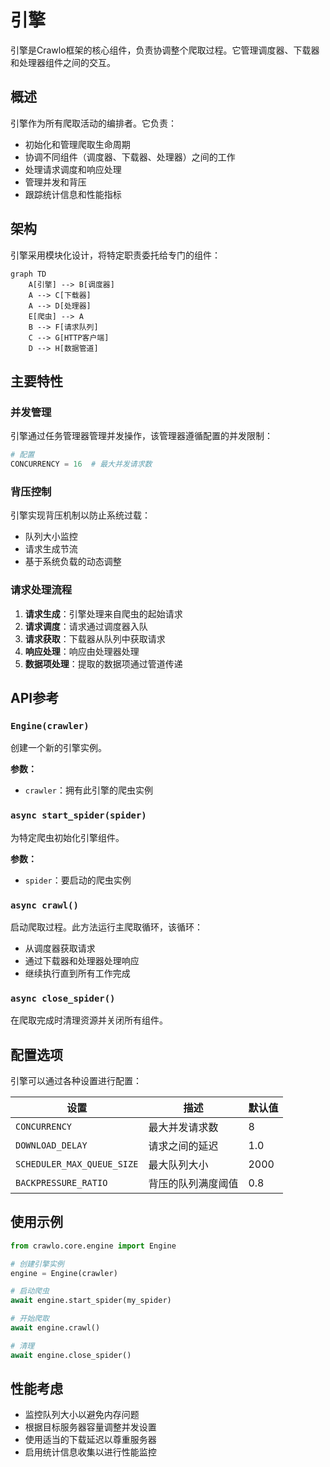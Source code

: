 # 引擎

引擎是Crawlo框架的核心组件，负责协调整个爬取过程。它管理调度器、下载器和处理器组件之间的交互。

## 概述

引擎作为所有爬取活动的编排者。它负责：

- 初始化和管理爬取生命周期
- 协调不同组件（调度器、下载器、处理器）之间的工作
- 处理请求调度和响应处理
- 管理并发和背压
- 跟踪统计信息和性能指标

## 架构

引擎采用模块化设计，将特定职责委托给专门的组件：

```mermaid
graph TD
    A[引擎] --> B[调度器]
    A --> C[下载器]
    A --> D[处理器]
    E[爬虫] --> A
    B --> F[请求队列]
    C --> G[HTTP客户端]
    D --> H[数据管道]
```

## 主要特性

### 并发管理

引擎通过任务管理器管理并发操作，该管理器遵循配置的并发限制：

```python
# 配置
CONCURRENCY = 16  # 最大并发请求数
```

### 背压控制

引擎实现背压机制以防止系统过载：

- 队列大小监控
- 请求生成节流
- 基于系统负载的动态调整

### 请求处理流程

1. **请求生成**：引擎处理来自爬虫的起始请求
2. **请求调度**：请求通过调度器入队
3. **请求获取**：下载器从队列中获取请求
4. **响应处理**：响应由处理器处理
5. **数据项处理**：提取的数据项通过管道传递

## API参考

### `Engine(crawler)`

创建一个新的引擎实例。

**参数：**
- `crawler`：拥有此引擎的爬虫实例

### `async start_spider(spider)`

为特定爬虫初始化引擎组件。

**参数：**
- `spider`：要启动的爬虫实例

### `async crawl()`

启动爬取过程。此方法运行主爬取循环，该循环：
- 从调度器获取请求
- 通过下载器和处理器处理响应
- 继续执行直到所有工作完成

### `async close_spider()`

在爬取完成时清理资源并关闭所有组件。

## 配置选项

引擎可以通过各种设置进行配置：

| 设置 | 描述 | 默认值 |
|------|------|--------|
| `CONCURRENCY` | 最大并发请求数 | 8 |
| `DOWNLOAD_DELAY` | 请求之间的延迟 | 1.0 |
| `SCHEDULER_MAX_QUEUE_SIZE` | 最大队列大小 | 2000 |
| `BACKPRESSURE_RATIO` | 背压的队列满度阈值 | 0.8 |

## 使用示例

```python
from crawlo.core.engine import Engine

# 创建引擎实例
engine = Engine(crawler)

# 启动爬虫
await engine.start_spider(my_spider)

# 开始爬取
await engine.crawl()

# 清理
await engine.close_spider()
```

## 性能考虑

- 监控队列大小以避免内存问题
- 根据目标服务器容量调整并发设置
- 使用适当的下载延迟以尊重服务器
- 启用统计信息收集以进行性能监控